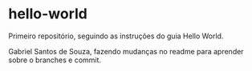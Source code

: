 # hello-world
Primeiro repositório, seguindo as instruções do guia Hello World.

Gabriel Santos de Souza, fazendo mudanças no readme para aprender sobre o branches e commit.

